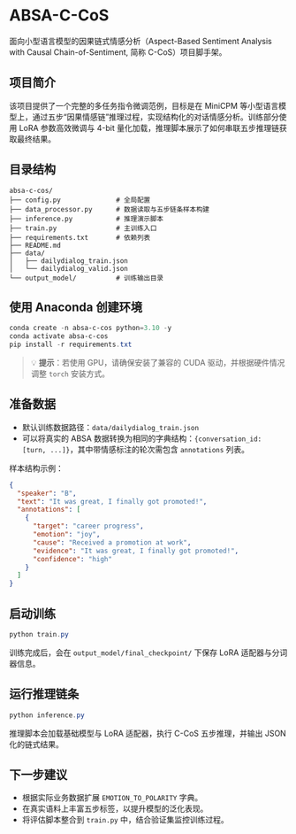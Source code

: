 # ABSA-C-CoS

面向小型语言模型的因果链式情感分析（Aspect-Based Sentiment Analysis with Causal Chain-of-Sentiment, 简称 C-CoS）项目脚手架。

## 项目简介

该项目提供了一个完整的多任务指令微调范例，目标是在 MiniCPM 等小型语言模型上，通过五步“因果情感链”推理过程，实现结构化的对话情感分析。训练部分使用 LoRA 参数高效微调与 4-bit 量化加载，推理脚本展示了如何串联五步推理链获取最终结果。

## 目录结构

```text
absa-c-cos/
├── config.py              # 全局配置
├── data_processor.py      # 数据读取与五步链条样本构建
├── inference.py           # 推理演示脚本
├── train.py               # 主训练入口
├── requirements.txt       # 依赖列表
├── README.md
├── data/
│   ├── dailydialog_train.json
│   └── dailydialog_valid.json
└── output_model/          # 训练输出目录
```

## 使用 Anaconda 创建环境

```powershell
conda create -n absa-c-cos python=3.10 -y
conda activate absa-c-cos
pip install -r requirements.txt
```

> 💡 **提示**：若使用 GPU，请确保安装了兼容的 CUDA 驱动，并根据硬件情况调整 `torch` 安装方式。

## 准备数据

- 默认训练数据路径：`data/dailydialog_train.json`
- 可以将真实的 ABSA 数据转换为相同的字典结构：`{conversation_id: [turn, ...]}`，其中带情感标注的轮次需包含 `annotations` 列表。

样本结构示例：

```json
{
  "speaker": "B",
  "text": "It was great, I finally got promoted!",
  "annotations": [
    {
      "target": "career progress",
      "emotion": "joy",
      "cause": "Received a promotion at work",
      "evidence": "It was great, I finally got promoted!",
      "confidence": "high"
    }
  ]
}
```

## 启动训练

```powershell
python train.py
```

训练完成后，会在 `output_model/final_checkpoint/` 下保存 LoRA 适配器与分词器信息。

## 运行推理链条

```powershell
python inference.py
```

推理脚本会加载基础模型与 LoRA 适配器，执行 C-CoS 五步推理，并输出 JSON 化的链式结果。

## 下一步建议

- 根据实际业务数据扩展 `EMOTION_TO_POLARITY` 字典。
- 在真实语料上丰富五步标签，以提升模型的泛化表现。
- 将评估脚本整合到 `train.py` 中，结合验证集监控训练过程。
